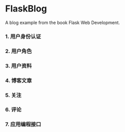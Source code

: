 # FlaskBlog
A blog example from the book Flask Web Development. 

### 1. 用户身份认证

### 2. 用户角色
### 3. 用户资料
### 4. 博客文章
### 5. 关注
### 6. 评论
### 7. 应用编程接口
